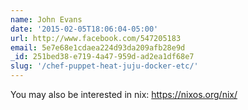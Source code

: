 ```yaml
---
name: John Evans
date: '2015-02-05T18:06:04-05:00'
url: http://www.facebook.com/547205183
email: 5e7e68e1cdaea224d93da209afb28e9d
_id: 251bed38-e719-4a47-959d-ad2ea1df68e7
slug: '/chef-puppet-heat-juju-docker-etc/'
---
```


You may also be interested in nix: <https://nixos.org/nix/>

